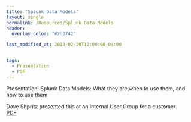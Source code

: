 ```yaml
---
title: "Splunk Data Models"
layout: single
permalink: /Resources/Splunk-Data-Models
header:
  overlay_color: "#2d3742"

last_modified_at: 2018-02-20T12:00:00-04:00


tags:
  - Presentation
  - PDF
---
```

Presentation: Splunk Data Models: What they are,when to use them, and how to use them  

Dave Shpritz presented this at an internal User Group for a customer.  
[PDF]("/assets/pdf/Splunk_Data_Models-dshpritz-20180220.pdf")
